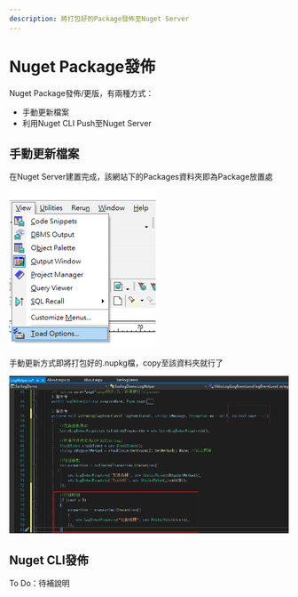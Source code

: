 ```yaml
---
description: 將打包好的Package發佈至Nuget Server
---
```


# Nuget Package發佈

Nuget Package發佈/更版，有兩種方式：

* 手動更新檔案
* 利用Nuget CLI Push至Nuget Server

## 手動更新檔案

在Nuget Server建置完成，該網站下的Packages資料夾即為Package放置處

![](../../.gitbook/assets/image%20%28255%29.png)

手動更新方式即將打包好的.nupkg檔，copy至該資料夾就行了

![](../../.gitbook/assets/image%20%28230%29.png)

## Nuget CLI發佈

To Do：待補說明

